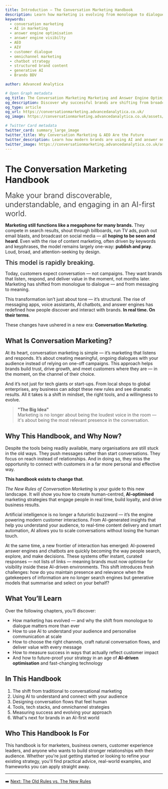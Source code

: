 ```yaml
---
title: Introduction – The Conversation Marketing Handbook
description: Learn how marketing is evolving from monologue to dialogue. Explore how AI, real-time engagement, and Answer Engine Optimisation (AEO) are reshaping brand visibility and customer trust.
keywords:
  - conversation marketing
  - AI in marketing
  - answer engine optimisation
  - answer engine visibilty
  - AEO
  - AIV
  - customer dialogue
  - omnichannel marketing
  - chatbot strategy
  - structured brand content
  - generative AI
  - Brando BDV

author: Advanced Analytica

# Open Graph metadata
og_title: The Conversation Marketing Marketing and Answer Engine Optimisation Handbook
og_description: Discover why successful brands are shifting from broadcast to real-time dialogue — and how to stay visible in an AI-first, answer-driven world.
og_type: article
og_url: https://conversationmarketing.advancedanalytica.co.uk/
og_image: https://conversationmarketing.advancedanalytica.co.uk/assets/logos/0.5x/Brando_9@0.5x.png

# Twitter Card metadata
twitter_card: summary_large_image
twitter_title: Why Conversation Marketing & AEO Are the Future
twitter_description: Learn how modern brands are using AI and answer engine optimisation (AEO) to build trust and drive relevance in a post-search landscape.
twitter_image: https://conversationmarketing.advancedanalytica.co.uk/assets/logos/0.5x/Brando_9@0.5x.png
---
```


# The Conversation Marketing Handbook
<span style="font-size: 1.7em; font-weight: 300;">
  Make your brand discoverable, understandable, and engaging in an AI-first world.
</span>

**Marketing still functions like a megaphone for many brands.** They compete in search results, shout through billboards, run TV ads, push out email blasts, and broadcast on social media — all **hoping to be seen and heard**. Even with the rise of content marketing, often driven by keywords and keyphrases, the model remains largely one-way: **publish and pray**. Loud, broad, and attention-seeking by design.

<span style="font-size: 1.4em; font-weight: 500;">This model is rapidly breaking.</span>

Today, customers expect conversation — not campaigns. They want brands that listen, respond, and deliver value in the moment, not months later. Marketing has shifted from monologue to dialogue — and from messaging to meaning.

This transformation isn’t just about tone — it’s structural. The rise of messaging apps, voice assistants, AI chatbots, and answer engines has redefined how people discover and interact with brands. **In real time. On their terms**.


These changes have ushered in a new era: **Conversation Marketing**.

## What Is Conversation Marketing?

At its heart, conversation marketing is simple — it’s marketing that listens and responds. It’s about creating meaningful, ongoing dialogues with your audience instead of relying on one-off campaigns. This approach helps brands build trust, drive growth, and meet customers where they are — in the moment, on the channel of their choice.

And it’s not just for tech giants or start-ups. From local shops to global enterprises, any business can adopt these new rules and see dramatic results. All it takes is a shift in mindset, the right tools, and a willingness to evolve.

> **"The Big Idea"**  
> Marketing is no longer about being the loudest voice in the room — it's about being the most relevant presence in the conversation.


## Why This Handbook, and Why Now?

Despite the tools being readily available, many organisations are still stuck in the old ways. They push messages rather than start conversations. They focus on reach instead of relationships. And in doing so, they miss the opportunity to connect with customers in a far more personal and effective way.

**This handbook exists to change that**.

*The New Rules of Conversation Marketing* is your guide to this new landscape. It will show you how to create human-centred, **AI-optimised** marketing strategies that engage people in real time, build loyalty, and drive business results.

Artificial intelligence is no longer a futuristic buzzword — it’s the engine powering modern customer interactions. From AI-generated insights that help you understand your audience, to real-time content delivery and smart automation, AI allows you to scale conversations without losing the human touch.

At the same time, a new frontier of interaction has emerged: AI-powered answer engines and chatbots are quickly becoming the way people search, explore, and make decisions. These systems offer instant, curated responses — not lists of links — meaning brands must now optimise for visibility inside these AI-driven environments. This shift introduces fresh challenges: how do you maintain presence and relevance when the gatekeepers of information are no longer search engines but generative models that summarise and select on your behalf?

## What You’ll Learn

Over the following chapters, you’ll discover:

* How marketing has evolved — and why the shift from monologue to dialogue matters more than ever
* How to use AI to understand your audience and personalise communication at scale
* How to choose the right channels, craft natural conversation flows, and deliver value with every message
* How to measure success in ways that actually reflect customer impact
* And how to future-proof your strategy in an age of **AI-driven optimisation** and fast-changing technology


## In This Handbook

1. The shift from traditional to conversational marketing  
2. Using AI to understand and connect with your audience  
3. Designing conversation flows that feel human  
4. Tools, tech stacks, and omnichannel strategies  
5. Measuring success and evolving your approach  
6. What's next for brands in an AI-first world

## Who This Handbook Is For

This handbook is for marketers, business owners, customer experience leaders, and anyone who wants to build stronger relationships with their audience. Whether you're just getting started or looking to refine your existing strategy, you'll find practical advice, real-world examples, and frameworks you can apply straight away.

---

➡️ [Next: The Old Rules vs. The New Rules](old-vs-new.md)
